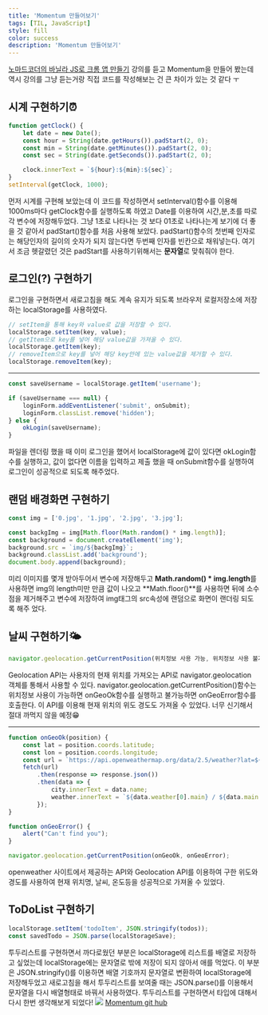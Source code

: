 ```yaml
---
title: 'Momentum 만들어보기'
tags: [TIL, JavaScript]
style: fill
color: success
description: 'Momentum 만들어보기'
---
```


[노마드코더의 바닐라 JS로 크롬 앱 만들기](https://nomadcoders.co/courses) 강의를 듣고 Momentum을 만들어 봤는데 역시 강의를 그냥 듣는거랑 직접 코드를 작성해보는 건 큰 차이가 있는 것 같다 ㅜ

## 시계 구현하기⏰

```js
function getClock() {
	let date = new Date();
	const hour = String(date.getHours()).padStart(2, 0);
	const min = String(date.getMinutes()).padStart(2, 0);
	const sec = String(date.getSeconds()).padStart(2, 0);

	clock.innerText = `${hour}:${min}:${sec}`;
}
setInterval(getClock, 1000);
```

먼저 시계를 구현해 보았는데 이 코드를 작성하면서 setInterval()함수를 이용해 1000ms마다 getClock함수를 실행하도록 하였고 Date를 이용하여 시간,분,초를 따로 각 변수에 저장해두었다.
그냥 1초로 나타나는 것 보다 01초로 나타나는게 보기에 더 좋을 것 같아서 padStart()함수를 처음 사용해 보았다.
padStart()함수의 첫번째 인자로는 해당인자의 길이의 숫자가 되지 않는다면 두번째 인자를 빈칸으로 채워넣는다. 여기서 조금 헷갈렸던 것은 padStart를 사용하기위해서는 **문자열**로 맞춰줘야 한다.

## 로그인(?) 구현하기

로그인을 구현하면서 새로고침을 해도 계속 유지가 되도록 브라우저 로컬저장소에 저장하는 localStorage를 사용하였다.

```js
// setItem을 통해 key와 value로 값을 저장할 수 있다.
localStorage.setItem(key, value);
// getItem으로 key를 넣어 해당 value값을 가져올 수 있다.
localStorage.getItem(key);
// removeItem으로 key를 넣어 해당 key안에 있는 value값을 제거할 수 있다.
localStorage.removeItem(key);
```

---

```js
const saveUsername = localStorage.getItem('username');

if (saveUsername === null) {
	loginForm.addEventListener('submit', onSubmit);
	loginForm.classList.remove('hidden');
} else {
	okLogin(saveUsername);
}
```

파일을 렌더링 했을 때 이미 로그인을 했어서 localStorage에 값이 있다면 okLogin함수를 실행하고,
값이 없다면 이름을 입력하고 제출 했을 때 onSubmit함수를 실행하여 로그인이 성공적으로 되도록 해주었다.

## 랜덤 배경화면 구현하기

```js
const img = ['0.jpg', '1.jpg', '2.jpg', '3.jpg'];

const backgImg = img[Math.floor(Math.random() * img.length)];
const background = document.createElement('img');
background.src = `img/${backgImg}`;
background.classList.add('background');
document.body.append(background);
```

미리 이미지를 몇개 받아두어서 변수에 저장해두고 **Math.random() \* img.length**를 사용하면 img의 length미만 만큼 값이 나오고 **Math.floor()**를 사용하면 뒤에 소수점을 제거해주고 변수에 저장하여 img태그의 src속성에 랜덤으로 화면이 랜더링 되도록 해주 었다.

## 날씨 구현하기🌤

```js
navigator.geolocation.getCurrentPosition(위치정보 사용 가능, 위치정보 사용 불가능)
```

Geolocation API는 사용자의 현재 위치를 가져오는 API로 navigator.geolocation 객체를 통해서 사용할 수 있다.
navigator.geolocation.getCurrentPosition()함수는 위치정보 사용이 가능하면 onGeoOk함수를 실행하고 불가능하면 onGeoError함수를 호출한다.
이 API를 이용해 현재 위치의 위도 경도도 가져올 수 있었다.
너무 신기해서 절대 까먹지 않을 예정😁

---

```js
function onGeoOk(position) {
	const lat = position.coords.latitude;
	const lon = position.coords.longitude;
	const url = `https://api.openweathermap.org/data/2.5/weather?lat=${lat}&lon=${lon}&appid=${API_KEY}&units=metric`;
	fetch(url)
		.then(response => response.json())
		.then(data => {
			city.innerText = data.name;
			weather.innerText = `${data.weather[0].main} / ${data.main.temp}`;
		});
}

function onGeoError() {
	alert("Can't find you");
}

navigator.geolocation.getCurrentPosition(onGeoOk, onGeoError);
```

openweather 사이트에서 제공하는 API와 Geolocation API를 이용하여 구한 위도와 경도를 사용하여 현재 위치명, 날씨, 온도등을 성공적으로 가져올 수 있었다.

## ToDoList 구현하기

```js
localStorage.setItem('todoItem', JSON.stringify(todos));
const savedTodo = JSON.parse(localStorageSave);
```

투두리스트를 구현하면서 까다로웠던 부분은 localStorage에 리스트를 배열로 저장하고 싶었는데 localStorage에는 문자열로 밖에 저장이 되지 않아서 애를 먹었다.
이 부분은 JSON.stringify()를 이용하면 배열 기호까지 문자열로 변환하여 localStorage에 저장해두었고 새로고침을 해서 투두리스트를 보여줄 때는 JSON.parse()를 이용해서 문자열을 다시 배열형태로 바꿔서 사용하였다.
투두리스트를 구현하면서 타입에 대해서 다시 한번 생각해보게 되었다!
![](https://images.velog.io/images/blackdavil01/post/4c275284-2b4f-49b9-9f24-a22a8dcc8037/%EC%8A%A4%ED%81%AC%EB%A6%B0%EC%83%B7,%202021-06-27%2022-41-06.png)
[Momentum git hub](https://github.com/seongjinpark1/Momentum)
